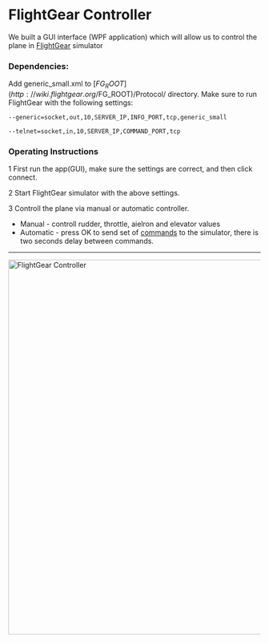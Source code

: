 # FlightGear Controller
We built a GUI interface (WPF application) which will allow us to control the plane in [FlightGear](http://home.flightgear.org/) simulator
### Dependencies:
Add generic_small.xml to [$FG_ROOT](http://wiki.flightgear.org/$FG_ROOT)/Protocol/ directory.
Make sure to run FlightGear with the following settings:

`--generic=socket,out,10,SERVER_IP,INFO_PORT,tcp,generic_small`

`--telnet=socket,in,10,SERVER_IP,COMMAND_PORT,tcp`

### Operating Instructions
1 First run the app(GUI), make sure the settings are correct, and then click connect.

2 Start FlightGear simulator with the above settings.

3 Controll the plane via manual or automatic controller.

* Manual - controll rudder, throttle, aielron and elevator  values
* Automatic - press OK to send set of [commands](http://wiki.flightgear.org/Telnet_usage#set) to the simulator, there is two seconds delay between commands.
-----
<img width="748" alt="FlightGear Controller" src="https://user-images.githubusercontent.com/45949383/56209850-35a8f100-605d-11e9-9318-88042c90ab2d.PNG">

